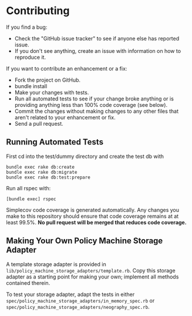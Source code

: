 # Contributing

If you find a bug:

* Check the "GitHub issue tracker" to see if anyone else has reported issue.
* If you don't see anything, create an issue with information on how to reproduce it.

If you want to contribute an enhancement or a fix:

* Fork the project on GitHub.
* bundle install
* Make your changes with tests.
* Run all automated tests to see if your change broke anything or is providing anything less than 100% code coverage (see below).
* Commit the changes without making changes to any other files that aren't related to your enhancement or fix.
* Send a pull request.

## Running Automated Tests

First cd into the test/dummy directory and create the test db with

```
bundle exec rake db:create
bundle exec rake db:migrate
bundle exec rake db:test:prepare
```

Run all rspec with:

```
[bundle exec] rspec
```

Simplecov code coverage is generated automatically.  Any changes you make to this repository should
ensure that code coverage remains at at least 99.5%.  **No pull request will be merged that reduces
code coverage.**

## Making Your Own Policy Machine Storage Adapter

A template storage adapter is provided in `lib/policy_machine_storage_adapters/template.rb`.  Copy this 
storage adapter as a starting point for making your own; implement all methods contained therein.

To test your storage adapter, adapt the tests in either `spec/policy_machine_storage_adapters/in_memory_spec.rb` or
`spec/policy_machine_storage_adapters/neography_spec.rb`.
